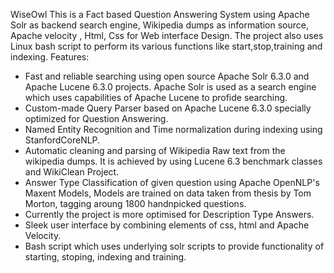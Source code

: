 WiseOwl
This is a Fact based Question Answering System using Apache Solr as backend search engine, Wikipedia dumps as information source, Apache velocity , Html, Css for Web interface Design. The project also uses Linux bash script to perform its various functions like start,stop,training and indexing.
Features:
* Fast and reliable searching using open source Apache Solr 6.3.0 and Apache Lucene 6.3.0 projects. Apache Solr is used as a search engine which uses capabilities of Apache Lucene to profide searching.
* Custom-made Query Parser based on Apache Lucene 6.3.0 specially optimized for Question Answering.
* Named Entity Recognition and Time normalization during indexing using StanfordCoreNLP.
* Automatic cleaning and parsing of Wikipedia Raw text from the wikipedia dumps. It is achieved by using Lucene 6.3 benchmark classes and WikiClean Project.
* Answer Type Classification of given question using Apache OpenNLP's Maxent Models, Models are trained on data taken from thesis by Tom Morton, tagging aroung 1800 handnpicked questions. 
* Currently the project is more optimised for Description Type Answers.
* Sleek user interface by combining elements of css, html and Apache Velocity.
* Bash script which uses underlying solr scripts to provide functionality of starting, stoping, indexing and training.
